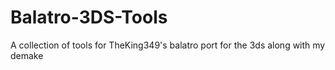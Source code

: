 # Balatro-3DS-Tools
A collection of tools for TheKing349's balatro port for the 3ds along with my demake
